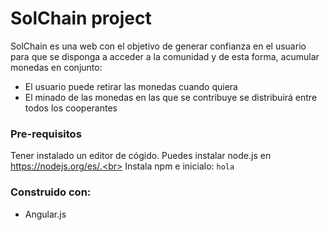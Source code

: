 # SolChain project

SolChain es una web con el objetivo de generar confianza en el usuario para que se disponga a acceder a la comunidad y de esta forma, acumular monedas en conjunto:
<ul><li>El usuario puede retirar las monedas cuando quiera</li><li>El minado de las monedas en las que se contribuye se distribuirá entre todos los cooperantes</li></ul>

### Pre-requisitos

Tener instalado un editor de cógido. Puedes instalar node.js en https://nodejs.org/es/.<br> 
Instala npm e inicialo:
`hola`
### Construido con:

<ul><li>Angular.js</li></ul>

